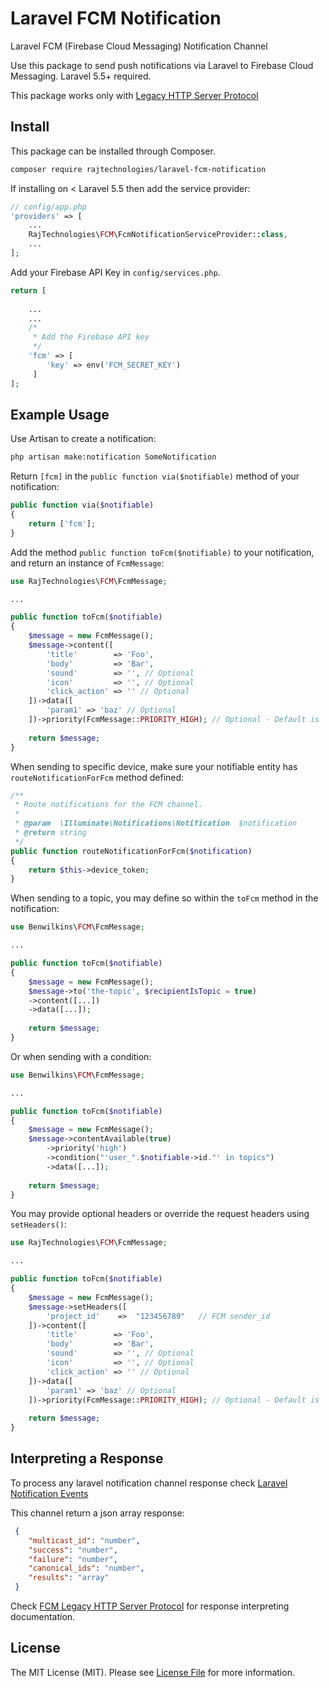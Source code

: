 # Laravel FCM Notification
Laravel FCM (Firebase Cloud Messaging) Notification Channel

Use this package to send push notifications via Laravel to Firebase Cloud Messaging. Laravel 5.5+ required.

This package works only with [Legacy HTTP Server Protocol](https://firebase.google.com/docs/cloud-messaging/http-server-ref)

## Install

This package can be installed through Composer.

``` bash
composer require rajtechnologies/laravel-fcm-notification
```

If installing on < Laravel 5.5 then add the service provider:

```php
// config/app.php
'providers' => [
    ...
    RajTechnologies\FCM\FcmNotificationServiceProvider::class,
    ...
];
```

Add your Firebase API Key in `config/services.php`.

```php
return [
   
    ...
    ...
    /*
     * Add the Firebase API key
     */
    'fcm' => [
        'key' => env('FCM_SECRET_KEY')
     ]
];
```

## Example Usage

Use Artisan to create a notification:

```bash
php artisan make:notification SomeNotification
```

Return `[fcm]` in the `public function via($notifiable)` method of your notification:

```php
public function via($notifiable)
{
    return ['fcm'];
}
```

Add the method `public function toFcm($notifiable)` to your notification, and return an instance of `FcmMessage`: 

```php
use RajTechnologies\FCM\FcmMessage;

...

public function toFcm($notifiable) 
{
    $message = new FcmMessage();
    $message->content([
        'title'        => 'Foo', 
        'body'         => 'Bar', 
        'sound'        => '', // Optional 
        'icon'         => '', // Optional
        'click_action' => '' // Optional
    ])->data([
        'param1' => 'baz' // Optional
    ])->priority(FcmMessage::PRIORITY_HIGH); // Optional - Default is 'normal'.
    
    return $message;
}
```

When sending to specific device, make sure your notifiable entity has `routeNotificationForFcm` method defined: 

```php
/**
 * Route notifications for the FCM channel.
 *
 * @param  \Illuminate\Notifications\Notification  $notification
 * @return string
 */
public function routeNotificationForFcm($notification)
{
    return $this->device_token;
}
```

When sending to a topic, you may define so within the `toFcm` method in the notification:

```php
use Benwilkins\FCM\FcmMessage;

...

public function toFcm($notifiable) 
{
    $message = new FcmMessage();
    $message->to('the-topic', $recipientIsTopic = true)
    ->content([...])
    ->data([...]);
    
    return $message;
}
```

Or when sending with a condition:

```php
use Benwilkins\FCM\FcmMessage;

...

public function toFcm($notifiable) 
{
    $message = new FcmMessage();
    $message->contentAvailable(true)
        ->priority('high')
        ->condition("'user_".$notifiable->id."' in topics")
        ->data([...]);
    
    return $message;
}
```

You may provide optional headers or override the request headers using `setHeaders()`:

```php
use RajTechnologies\FCM\FcmMessage;

...

public function toFcm($notifiable) 
{
    $message = new FcmMessage();
    $message->setHeaders([
        'project_id'    =>  "123456789"   // FCM sender_id
    ])->content([
        'title'        => 'Foo', 
        'body'         => 'Bar', 
        'sound'        => '', // Optional 
        'icon'         => '', // Optional
        'click_action' => '' // Optional
    ])->data([
        'param1' => 'baz' // Optional
    ])->priority(FcmMessage::PRIORITY_HIGH); // Optional - Default is 'normal'.
    
    return $message;
}
```

## Interpreting a Response

To process any laravel notification channel response check [Laravel Notification Events](https://laravel.com/docs/6.0/notifications#notification-events)

This channel return a json array response: 
```json
 {
    "multicast_id": "number",
    "success": "number",
    "failure": "number",
    "canonical_ids": "number",
    "results": "array"
 }
```

Check [FCM Legacy HTTP Server Protocol](https://firebase.google.com/docs/cloud-messaging/http-server-ref#interpret-downstream) 
for response interpreting documentation.

## License

The MIT License (MIT). Please see [License File](LICENSE) for more information.
